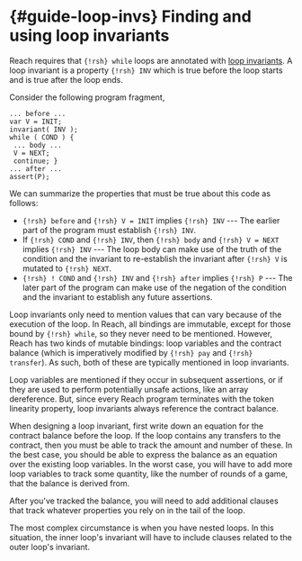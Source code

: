 # {#guide-loop-invs} Finding and using loop invariants

Reach requires that `{!rsh} while` loops are annotated with [loop invariants](https://en.wikipedia.org/wiki/Loop_invariant).
A loop invariant is a property `{!rsh} INV` which is true before the loop starts and is true after the loop ends.

Consider the following program fragment,

```reach
... before ...
var V = INIT;
invariant( INV );
while ( COND ) {
 ... body ...
 V = NEXT;
 continue; }
... after ...
assert(P);
```

We can summarize the properties that must be true about this code as follows:

+ `{!rsh} before` and `{!rsh} V = INIT` implies `{!rsh} INV` --- The earlier part of the program must establish `{!rsh} INV`.
+ If `{!rsh} COND` and `{!rsh} INV`, then `{!rsh} body` and `{!rsh} V = NEXT` implies `{!rsh} INV` --- The loop body can make use of the truth of the condition and the invariant to re-establish the invariant after `{!rsh} V` is mutated to `{!rsh} NEXT`.
+ `{!rsh} ! COND` and `{!rsh} INV` and `{!rsh} after` implies `{!rsh} P` --- The later part of the program can make use of the negation of the condition and the invariant to establish any future assertions.

Loop invariants only need to mention values that can vary because of the execution of the loop.
In Reach, all bindings are immutable, except for those bound by `{!rsh} while`, so they never need to be mentioned.
However, Reach has two kinds of mutable bindings: loop variables and the contract balance (which is imperatively modified by `{!rsh} pay` and `{!rsh} transfer`).
As such, both of these are typically mentioned in loop invariants.

Loop variables are mentioned if they occur in subsequent assertions, or if they are used to perform potentially unsafe actions, like an array dereference.
But, since every Reach program terminates with the token linearity property, loop invariants always reference the contract balance.

When designing a loop invariant, first write down an equation for the contract balance before the loop.
If the loop contains any transfers to the contract, then you must be able to track the amount and number of these.
In the best case, you should be able to express the balance as an equation over the existing loop variables.
In the worst case, you will have to add more loop variables to track some quantity, like the number of rounds of a game, that the balance is derived from.

After you've tracked the balance, you will need to add additional clauses that track whatever properties you rely on in the tail of the loop.

The most complex circumstance is when you have nested loops.
In this situation, the inner loop's invariant will have to include clauses related to the outer loop's invariant.